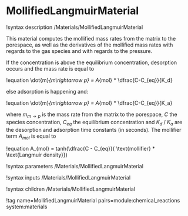 # MollifiedLangmuirMaterial

!syntax description /Materials/MollifiedLangmuirMaterial

This material computes the mollified mass rates from the matrix to the porespace, as well as the derivatives
of the mollified mass rates with regards to the gas species and with regards to the pressure.

If the concentration is above the equilibrium concentration, desorption occurs and the mass rate is
equal to

!equation
\dot{m}_{m\rightarrow p} = A_{mol} * \dfrac{C-C_{eq}}{K_d} 

else adsorption is happening and:

!equation
\dot{m}_{m\rightarrow p} = A_{mol} * \dfrac{C-C_{eq}}{K_a} 

where $m_{m\rightarrow p}$ is the mass rate from the matrix to the porespace, $C$ the species concentration, $C_{eq}$ the
equilibrium concentration and $K_d$ / $K_a$ are the desorption and adsorption time constants (in seconds). The mollifier term
$A_{mol}$ is equal to

!equation
A_{mol} = tanh(\dfrac{C - C_{eq}}{ \text{mollifier} * \text{Langmuir density}})

!syntax parameters /Materials/MollifiedLangmuirMaterial

!syntax inputs /Materials/MollifiedLangmuirMaterial

!syntax children /Materials/MollifiedLangmuirMaterial

!tag name=MollifiedLangmuirMaterial pairs=module:chemical_reactions system:materials
